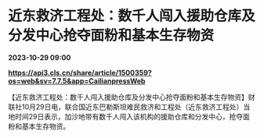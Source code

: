 # 近东救济工程处：数千人闯入援助仓库及分发中心抢夺面粉和基本生存物资

**2023-10-29 09:00**

**https://api3.cls.cn/share/article/1500359?os=web&sv=7.7.5&app=CailianpressWeb**

【近东救济工程处：数千人闯入援助仓库及分发中心抢夺面粉和基本生存物资】财联社10月29日电，联合国近东巴勒斯坦难民救济和工程处（近东救济工程处）当地时间29日表示，加沙地带有数千人闯入该机构的援助仓库和分发中心，抢夺面粉和基本生存物资。
